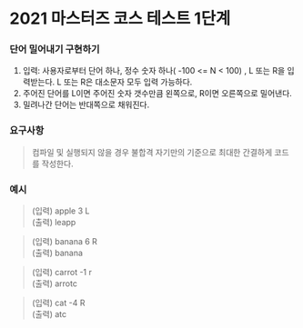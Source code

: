 # 2021 마스터즈 코스 테스트 1단계

### 단어 밀어내기 구현하기

1. 입력: 사용자로부터 단어 하나, 정수 숫자 하나( -100 <= N < 100) , L 또는 R을 입력받는다. L 또는 R은 대소문자 모두 입력 가능하다.
2. 주어진 단어를 L이면 주어진 숫자 갯수만큼 왼쪽으로, R이면 오른쪽으로 밀어낸다.
3. 밀려나간 단어는 반대쪽으로 채워진다.

### 요구사항
> 컴파일 및 실행되지 않을 경우 불합격
> 자기만의 기준으로 최대한 간결하게 코드를 작성한다.

### 예시
>(입력) apple 3 L 
><br>(출력) leapp

>(입력) banana 6 R
><br>(출력) banana

>(입력)  carrot -1 r
><br>(출력) arrotc

>(입력) cat -4 R
><br>(출력) atc
